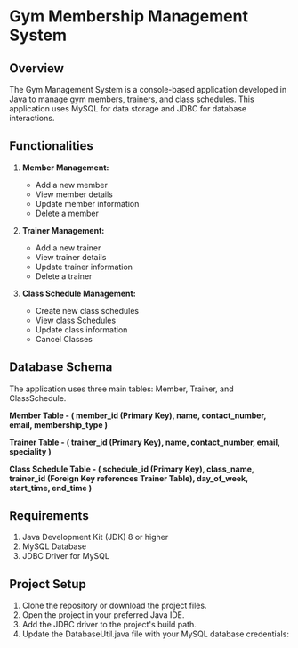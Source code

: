 # Gym Membership Management System

## Overview
The Gym Management System is a console-based application developed in Java to manage gym members, trainers, and class schedules. This application uses MySQL for data storage and JDBC for database interactions.

## Functionalities
1. **Member Management:**
    - Add a new member
    - View member details
    - Update member information
    - Delete a member

2. **Trainer Management:**
    - Add a new trainer
    - View trainer details
    - Update trainer information
    - Delete a trainer

3. **Class Schedule Management:**
    - Create new class schedules
    - View class Schedules
    - Update class information
    - Cancel Classes

## Database Schema

The application uses three main tables: Member, Trainer, and ClassSchedule.

**Member Table - ( member_id (Primary Key), name, contact_number, email, membership_type )**

**Trainer Table - ( trainer_id (Primary Key), name, contact_number, email, speciality )**

**Class Schedule Table - ( schedule_id (Primary Key), class_name, trainer_id (Foreign Key references Trainer Table), day_of_week, start_time, end_time )**


## Requirements
1. Java Development Kit (JDK) 8 or higher
2. MySQL Database
3. JDBC Driver for MySQL

## Project Setup
1. Clone the repository or download the project files.
2. Open the project in your preferred Java IDE.
3. Add the JDBC driver to the project's build path.
4. Update the DatabaseUtil.java file with your MySQL database credentials: